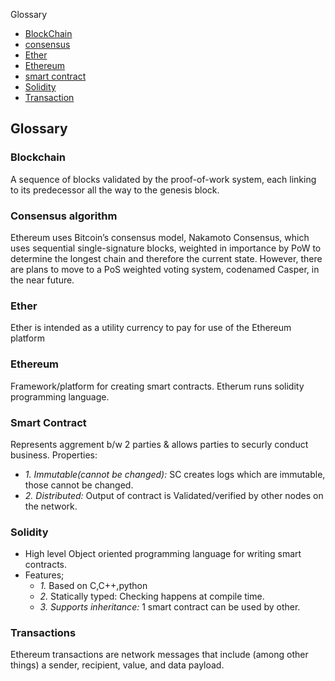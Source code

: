 Glossary
- [BlockChain](#bc)
- [consensus](#con)
- [Ether](#et)
- [Ethereum](#eth)
- [smart contract](#sc)
- [Solidity](#so)
- [Transaction](#tra)

## Glossary
<a name=bc></a>
### Blockchain
A sequence of blocks validated by the proof-of-work system, each linking to its predecessor all the way to the genesis block.
### Consensus algorithm
Ethereum uses Bitcoin’s consensus model, Nakamoto Consensus, which uses sequential single-signature blocks, weighted in importance by PoW to determine the longest chain and therefore the current state. However, there are plans to move to a PoS weighted voting system, codenamed Casper, in the near future.
<a name=et></a>
### Ether
Ether is intended as a utility currency to pay for use of the Ethereum platform

<a name=eth></a>
### Ethereum
Framework/platform for creating smart contracts. Etherum runs solidity programming language.

<a name=sc></a>
### Smart Contract
Represents aggrement b/w 2 parties & allows parties to securly conduct business. Properties:
- _1. Immutable(cannot be changed):_ SC creates logs which are immutable, those cannot be changed.
- _2. Distributed:_ Output of contract is Validated/verified by other nodes on the network.

<a name=so></a>
### Solidity
- High level Object oriented programming language for writing smart contracts.
- Features;
  - _1._ Based on C,C++,python
  - _2._ Statically typed: Checking happens at compile time.
  - _3. Supports inheritance:_ 1 smart contract can be used by other.

<a name=tra></a>
### Transactions
Ethereum transactions are network messages that include (among other things) a sender, recipient, value, and data payload.
